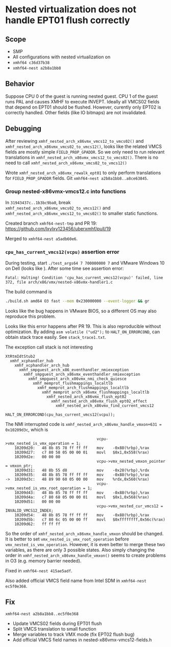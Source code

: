 # Nested virtualization does not handle EPT01 flush correctly

## Scope
* SMP
* All configurations with nested virtualization on
* `xmhf64 c36d37b38`
* `xmhf64-nest a2b8a1bb8`

## Behavior
Suppose CPU 0 of the guest is running nested guest. CPU 1 of the guest runs PAL
and causes XMHF to execute INVEPT. Ideally all VMCS02 fields that depend on
EPT01 should be flushed. However, curently only EPT02 is correctly handled.
Other fields (like IO bitmaps) are not invalidated.

## Debugging

After reviewing `xmhf_nested_arch_x86vmx_vmcs12_to_vmcs02()` and
`xmhf_nested_arch_x86vmx_vmcs02_to_vmcs12()`, looks like the related VMCS
fields are mostly simple `FIELD_PROP_GPADDR`. So we only need to run relevant
translations in `xmhf_nested_arch_x86vmx_vmcs12_to_vmcs02()`. There is no need
to call `xmhf_nested_arch_x86vmx_vmcs02_to_vmcs12()`

Wrote `xmhf_nested_arch_x86vmx_rewalk_ept01` to only perform translations for
`FIELD_PROP_GPADDR` fields. Git `xmhf64-nest a2b8a1bb8..a8ce63845`.

### Group nested-x86vmx-vmcs12.c into functions

In `31943437c..1b3bc9ba0`, break `xmhf_nested_arch_x86vmx_vmcs02_to_vmcs12()`
and `xmhf_nested_arch_x86vmx_vmcs12_to_vmcs02()` to smaller static functions.

Created branch `xmhf64-nest-tmp` and PR 19:
<https://github.com/lxylxy123456/uberxmhf/pull/19>

Merged to `xmhf64-nest a5adb60e6`.

### `cpu_has_current_vmcs12(vcpu)` assertion error

During testing, start `./test_args64 7 700000000 7` and VMware Windows 10 on
Dell (looks like ). After some time see assertion error:
```
Fatal: Halting! Condition 'cpu_has_current_vmcs12(vcpu)' failed, line 372, file arch/x86/vmx/nested-x86vmx-handler1.c
```

The build command is
```sh
./build.sh amd64 O3 fast --mem 0x230000000 --event-logger && gr
```

Looks like the bug happens in VMware BIOS, so a different OS may also reproduce
this problem.

Looks like this error happens after PR 19. This is also reproducible without
optimization. By adding `asm volatile ("ud2");` to `HALT_ON_ERRORCOND`, can
obtain stack trace easily. See `stack_trace1.txt`.

The exception call stack is not interesting
```
XtRtmIdtStub2
  xmhf_xcphandler_hub
    xmhf_xcphandler_arch_hub
      xmhf_smpguest_arch_x86_eventhandler_nmiexception
        xmhf_smpguest_arch_x86vmx_eventhandler_nmiexception
          xmhf_smpguest_arch_x86vmx_nmi_check_quiesce
            xmhf_memprot_flushmappings_localtlb
              xmhf_memprot_arch_flushmappings_localtlb
                xmhf_memprot_arch_x86vmx_flushmappings_localtlb
                  xmhf_nested_arch_x86vmx_flush_ept02
                    xmhf_nested_arch_x86vmx_flush_ept02_effect
                      xmhf_nested_arch_x86vmx_find_current_vmcs12
                        HALT_ON_ERRORCOND(cpu_has_current_vmcs12(vcpu));
```

The NMI interrupted code is
`xmhf_nested_arch_x86vmx_handle_vmxon+631 = 0x10209d3c`, which is

```
                                        vcpu->vmx_nested_is_vmx_operation = 1;
    10209d20:   48 8b 85 78 ff ff ff    mov    -0x88(%rbp),%rax
    10209d27:   c7 80 58 05 00 00 01    movl   $0x1,0x558(%rax)
    10209d2e:   00 00 00 
                                        vcpu->vmx_nested_vmxon_pointer = vmxon_ptr;
    10209d31:   48 8b 55 d8             mov    -0x28(%rbp),%rdx
    10209d35:   48 8b 85 78 ff ff ff    mov    -0x88(%rbp),%rax
->  10209d3c:   48 89 90 60 05 00 00    mov    %rdx,0x560(%rax)
                                        vcpu->vmx_nested_is_vmx_root_operation = 1;
    10209d43:   48 8b 85 78 ff ff ff    mov    -0x88(%rbp),%rax
    10209d4a:   c7 80 68 05 00 00 01    movl   $0x1,0x568(%rax)
    10209d51:   00 00 00 
                                        vcpu->vmx_nested_cur_vmcs12 = INVALID_VMCS12_INDEX;
    10209d54:   48 8b 85 78 ff ff ff    mov    -0x88(%rbp),%rax
    10209d5b:   c7 80 6c 05 00 00 ff    movl   $0xffffffff,0x56c(%rax)
    10209d62:   ff ff ff 
```

So the order of `xmhf_nested_arch_x86vmx_handle_vmxon` should be changed. It is
better to set `vmx_nested_is_vmx_root_operation` before
`vmx_nested_is_vmx_operation`. However, it is even better to merge these two
variables, as there are only 3 possible states. Also simply changing the order
in `xmhf_nested_arch_x86vmx_handle_vmxon()` seems to create problems in O3
(e.g. memory barrier needed).

Fixed in `xmhf64-nest 415ae5adf`.

Also added official VMCS field name from Intel SDM in `xmhf64-nest ec5f0e368`.

## Fix

`xmhf64-nest a2b8a1bb8..ec5f0e368`
* Update VMCS02 fields during EPT01 flush
* Split VMCS translation to small function
* Merge variables to track VMX mode (fix EPT02 flush bug)
* Add official VMCS field names in nested-x86vmx-vmcs12-fields.h

